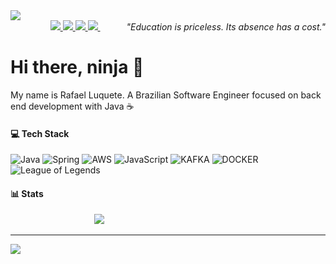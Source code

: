 <img src="https://github.com/Anmol-Baranwal/Cool-GIFs-For-GitHub/assets/74038190/0c7eb6ed-663b-4ce4-bfbd-18239a38ba1b">

<div style="text-align:end;">
    <a target='_blank' href="https://twitch.tv/rafaluket">
        <img src="https://img.shields.io/badge/Twitch-9146FF?style=for-the-badge&logo=twitch&logoColor=white">
    </a>
    <a target='_blank' href="https://x.com/rafaluket">
        <img src="https://img.shields.io/badge/X-000000?style=for-the-badge&logo=X&logoColor=white">
    </a>
    <a target='_blank' href="https://linkedin.com/in/rafaelluquete">
        <img src="https://img.shields.io/badge/LinkedIn-0077B5?style=for-the-badge&logo=linkedin&logoColor=white">
    </a>
    <a target='_blank' href="mailto:rafael.luquete@gmail.com">
        <img src="https://img.shields.io/badge/Gmail-EA4335?style=for-the-badge&logo=gmail&logoColor=white">
    </a>
     <i>"Education is priceless. Its absence has a cost."</i>
</div>

# Hi there, ninja 🥷
My name is Rafael Luquete. A Brazilian Software Engineer focused on back end development with Java ☕

#### 💻 Tech Stack
![Java](https://img.shields.io/badge/java-%23ED8B00.svg?style=for-the-badge&logo=openjdk&logoColor=white) ![Spring](https://img.shields.io/badge/spring-%236DB33F.svg?style=for-the-badge&logo=spring&logoColor=white) ![AWS](https://img.shields.io/badge/AWS-%23FF9900.svg?style=for-the-badge&logo=amazon-aws&logoColor=white) ![JavaScript](https://img.shields.io/badge/javascript-%23323330.svg?style=for-the-badge&logo=javascript&logoColor=%23F7DF1E) ![KAFKA](https://img.shields.io/badge/Kafka-231F20?style=for-the-badge&logo=apachekafka&logoColor=white) ![DOCKER](https://img.shields.io/badge/Docker-2496ED?style=for-the-badge&logo=docker&logoColor=white) ![League of Legends](https://img.shields.io/badge/League%20Of%20Legends-C28F2C?style=for-the-badge&logo=leagueoflegends&logoColor=white) 
#### 📊 Stats
               ![](https://nirzak-streak-stats.vercel.app/?user=rafaluket&theme=tokyonight&hide_border=false)<br/>

---
<img src="https://github-vistors-counter.onrender.com/github?username=rafaluket&style=for-the-badge&color=blueviolet">
